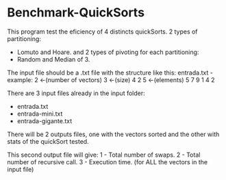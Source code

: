 # Benchmark-QuickSorts
This program test the eficiency of 4 distincts quickSorts.
2 types of partitioning:
- Lomuto and Hoare. 
and 2 types of pivoting for each partitioning: 
- Random and Median of 3.

The input file should be a .txt file with the structure like this:
entrada.txt - example:
2 <-(number of vectors)
3 <-(size) 4 2 5 <-(elements)
5 7 9 1 4 2

There are 3 input files already in the input folder:
- entrada.txt
- entrada-mini.txt
- entrada-gigante.txt

There will be 2 outputs files, one with the vectors sorted 
and the other with stats of the quickSort tested.

This second output file will give: 
1 - Total number of swaps.
2 - Total number of recursive call.
3 - Execution time. (for ALL the vectors in the input file)
